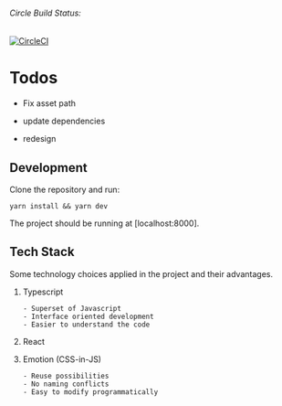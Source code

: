 ###### Circle Build Status:
[![CircleCI](https://circleci.com/gh/sccdmaomao/sccdmaomao.github.io.svg?style=svg)](https://circleci.com/gh/sccdmaomao/sccdmaomao.github.io)

# Todos

* Fix asset path

* update dependencies

* redesign


## Development

Clone the repository and run:


    yarn install && yarn dev


The project should be running at [localhost:8000].

## Tech Stack

Some technology choices applied in the project and their advantages.

1. Typescript
         
       - Superset of Javascript
       - Interface oriented development
       - Easier to understand the code

2. React

3. Emotion (CSS-in-JS)

       - Reuse possibilities
       - No naming conflicts
       - Easy to modify programmatically 
